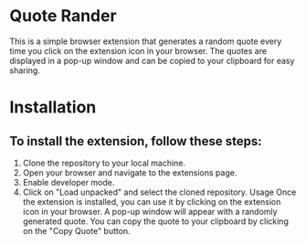 # Quote Rander 
This is a simple browser extension that generates a random quote every time you click on the extension icon in your browser. The quotes are displayed in a pop-up window and can be copied to your clipboard for easy sharing.

# Installation
## To install the extension, follow these steps:
1. Clone the repository to your local machine.
2. Open your browser and navigate to the extensions page.
3. Enable developer mode.
4. Click on "Load unpacked" and select the cloned repository.
Usage
Once the extension is installed, you can use it by clicking on the extension icon in your browser. A pop-up window will appear with a randomly generated quote. You can copy the quote to your clipboard by clicking on the "Copy Quote" button.
